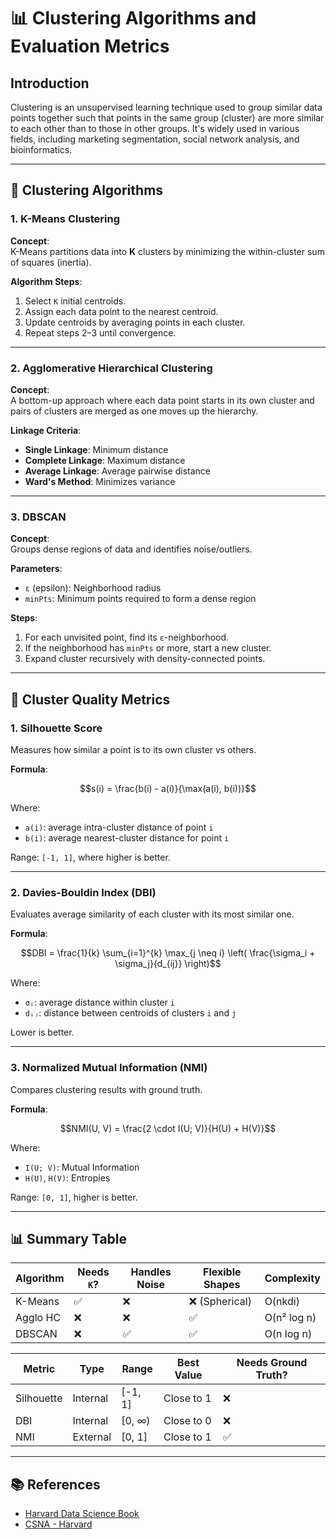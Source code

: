 
# 📊 Clustering Algorithms and Evaluation Metrics

## Introduction

Clustering is an unsupervised learning technique used to group similar data points together such that points in the same group (cluster) are more similar to each other than to those in other groups. It's widely used in various fields, including marketing segmentation, social network analysis, and bioinformatics.

---

## 🔹 Clustering Algorithms

### 1. K-Means Clustering

**Concept**:  
K-Means partitions data into **K** clusters by minimizing the within-cluster sum of squares (inertia).

**Algorithm Steps**:

1. Select `K` initial centroids.
2. Assign each data point to the nearest centroid.
3. Update centroids by averaging points in each cluster.
4. Repeat steps 2–3 until convergence.

---

### 2. Agglomerative Hierarchical Clustering

**Concept**:  
A bottom-up approach where each data point starts in its own cluster and pairs of clusters are merged as one moves up the hierarchy.

**Linkage Criteria**:

- **Single Linkage**: Minimum distance
- **Complete Linkage**: Maximum distance
- **Average Linkage**: Average pairwise distance
- **Ward's Method**: Minimizes variance

---

### 3. DBSCAN

**Concept**:  
Groups dense regions of data and identifies noise/outliers.

**Parameters**:

- `ε` (epsilon): Neighborhood radius
- `minPts`: Minimum points required to form a dense region

**Steps**:

1. For each unvisited point, find its `ε`-neighborhood.
2. If the neighborhood has `minPts` or more, start a new cluster.
3. Expand cluster recursively with density-connected points.

---

## 🧮 Cluster Quality Metrics

### 1. Silhouette Score

Measures how similar a point is to its own cluster vs others.

**Formula**:

```math
s(i) = \frac{b(i) - a(i)}{\max(a(i), b(i))}
```

Where:

- `a(i)`: average intra-cluster distance of point `i`
- `b(i)`: average nearest-cluster distance for point `i`

Range: `[-1, 1]`, where higher is better.

---

### 2. Davies-Bouldin Index (DBI)

Evaluates average similarity of each cluster with its most similar one.

**Formula**:

```math
DBI = \frac{1}{k} \sum_{i=1}^{k} \max_{j \neq i} \left( \frac{\sigma_i + \sigma_j}{d_{ij}} \right)
```

Where:

- `σᵢ`: average distance within cluster `i`
- `dᵢⱼ`: distance between centroids of clusters `i` and `j`

Lower is better.

---

### 3. Normalized Mutual Information (NMI)

Compares clustering results with ground truth.

**Formula**:

```math
NMI(U, V) = \frac{2 \cdot I(U; V)}{H(U) + H(V)}
```

Where:

- `I(U; V)`: Mutual Information
- `H(U)`, `H(V)`: Entropies

Range: `[0, 1]`, higher is better.

---

## 📊 Summary Table

| Algorithm | Needs `K`? | Handles Noise | Flexible Shapes | Complexity |
|-----------|------------|----------------|------------------|-------------|
| K-Means   | ✅          | ❌              | ❌ (Spherical)    | O(nkdi)     |
| Agglo HC  | ❌          | ❌              | ✅                | O(n² log n) |
| DBSCAN    | ❌          | ✅              | ✅                | O(n log n)  |

| Metric     | Type     | Range     | Best Value | Needs Ground Truth? |
|------------|----------|-----------|------------|----------------------|
| Silhouette | Internal | [-1, 1]   | Close to 1 | ❌                   |
| DBI        | Internal | [0, ∞)    | Close to 0 | ❌                   |
| NMI        | External | [0, 1]    | Close to 1 | ✅                   |

---

## 📚 References

- [Harvard Data Science Book](https://rafalab.dfci.harvard.edu/dsbook/clustering.html)
- [CSNA - Harvard](https://lweb.cfa.harvard.edu/~kurtz/CSNA/1998/Density-based_Clustering_in_Spatial_Databases_-_the_Algorithm_Gd.html)
